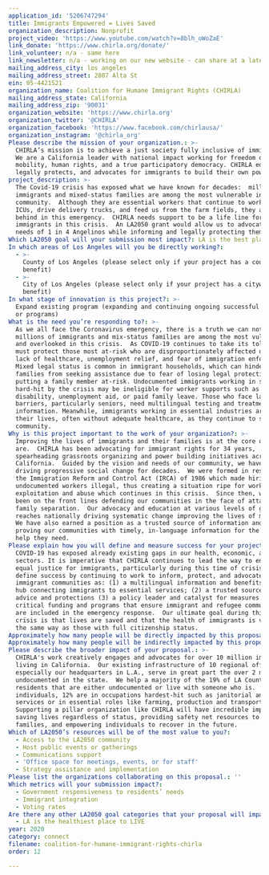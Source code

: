 ```yaml
---
application_id: '5206747294'
title: Immigrants Empowered = Lives Saved
organization_description: Nonprofit
project_video: 'https://www.youtube.com/watch?v=8blh_oWoZaE'
link_donate: 'https://www.chirla.org/donate/'
link_volunteer: n/a - same here
link_newsletter: n/a - working on our new website - can share at a later time
mailing_address_city: los angeles
mailing_address_street: 2807 Alta St
ein: 95-4421521
organization_name: Coalition for Humane Immigrant Rights (CHIRLA)
mailing_address_state: California
mailing_address_zip: '90031'
organization_website: 'https://www.chirla.org'
organization_twitter: '@CHIRLA'
organization_facebook: 'https://www.facebook.com/chirlausa/'
organization_instagram: '@chirla_org'
Please describe the mission of your organization.: >-
  CHIRLA’s mission is to achieve a just society fully inclusive of immigrants.
  We are a California leader with national impact working for freedom of
  mobility, human rights, and a true participatory democracy. CHIRLA educates,
  legally protects, and advocates for immigrants to build their own power.
project_description: >-
  The Covid-19 crisis has exposed what we have known for decades:  millions of
  immigrants and mixed-status families are among the most vulnerable in our
  community.  Although they are essential workers that continue to work in our
  ICUs, drive delivery trucks, and feed us from the farm fields, they are left
  behind in this emergency.  CHIRLA needs support to be a life line for
  immigrants in this crisis.  An LA2050 grant would allow us to advocate for the
  needs of 1 in 4 Angelinos while informing and legally protecting them.
Which LA2050 goal will your submission most impact?: LA is the best place to CONNECT
In which areas of Los Angeles will you be directly working?:
  - >-
    County of Los Angeles (please select only if your project has a countywide
    benefit)
  - >-
    City of Los Angeles (please select only if your project has a citywide
    benefit)
In what stage of innovation is this project?: >-
  Expand existing program (expanding and continuing ongoing successful projects
  or programs)
What is the need you’re responding to?: >-
  As we all face the Coronavirus emergency, there is a truth we can not deny: 
  millions of immigrants and mix-status families are among the most vulnerable
  and overlooked in this crisis.  As COVID-19 continues to take its toll, we
  must protect those most at-risk who are disproportionately affected due to
  lack of healthcare, unemployment relief, and fear of immigration enforcement. 
  Mixed legal status is common in immigrant households, which can hinder
  families from seeking assistance due to fear of losing legal protections or
  putting a family member at-risk. Undocumented immigrants working in sectors
  hard-hit by the crisis may be ineligible for worker supports such as
  disability, unemployment aid, or paid family leave. Those who face language
  barriers, particularly seniors, need multilingual testing and treatment
  information. Meanwhile, immigrants working in essential industries are risking
  their lives, often without adequate healthcare, as they continue to serve the
  community.
Why is this project important to the work of your organization?: >-
  Improving the lives of immigrants and their families is at the core of who we
  are.  CHIRLA has been advocating for immigrant rights for 34 years,
  spearheading grassroots organizing and power building initiatives across
  California.  Guided by the vision and needs of our community, we have been
  driving progressive social change for decades.  We were formed in response to
  the Immigration Reform and Control Act (IRCA) of 1986 which made hiring
  undocumented workers illegal, thus creating a situation ripe for worker
  exploitation and abuse which continues in this crisis.  Since then, we have
  been on the front lines defending our communities in the face of attacks and
  family separation.  Our advocacy and education at various levels of government
  reaches nationally driving systematic change improving the lives of millions. 
  We have also earned a position as a trusted source of information and support
  proving our communities with timely, in-language information for the critical
  help they need.
Please explain how you will define and measure success for your project.: >-
  COVID-19 has exposed already existing gaps in our health, economic, and labor
  sectors. It is imperative that CHIRLA continues to lead the way to ensure
  equal justice for immigrants, particularly during this time of crisis. We
  define success by continuing to work to inform, protect, and advocate for
  immigrant communities as: (1) a multilingual information and benefits referral
  hub connecting immigrants to essential services; (2) a trusted source of legal
  advice and protections (3) a policy leader and catalyst for measures and
  critical funding and programs that ensure immigrant and refugee communities
  are included in the emergency response.  Our ultimate goal during this health
  crisis is that lives are saved and that the health of immigrants is valued in
  the same way as those with full citizenship status. 
Approximately how many people will be directly impacted by this proposal?: '450000'
Approximately how many people will be indirectly impacted by this proposal?: '10000000'
Please describe the broader impact of your proposal.: >-
  CHIRLA's work creatively engages and advocates for over 10 million immigrants
  living in California.  Our existing infrastructure of 10 regional offices,
  especially our headquarters in L.A., serve in great part the over 2 million
  undocumented in the state.  We help a majority of the 19% of LA County
  residents that are either undocumented or live with someone who is.  Of those
  individuals, 12% are in occupations hardest-hit such as janitorial and food
  services or in essential roles like farming, production and transportation. 
  Supporting a pillar organization like CHIRLA will have incredible impact on
  saving lives regardless of status, providing safety net resources to sustain
  families, and empowering individuals to recover in the future. 
Which of LA2050’s resources will be of the most value to you?:
  - Access to the LA2050 community
  - Host public events or gatherings
  - Communications support
  - 'Office space for meetings, events, or for staff'
  - Strategy assistance and implementation
Please list the organizations collaborating on this proposal.: ''
Which metrics will your submission impact?:
  - Government responsiveness to residents’ needs
  - Immigrant integration
  - Voting rates
Are there any other LA2050 goal categories that your proposal will impact?:
  - LA is the healthiest place to LIVE
year: 2020
category: connect
filename: coalition-for-humane-immigrant-rights-chirla
order: 12

---
```

